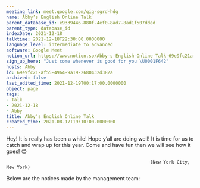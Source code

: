 ```yaml
---
meeting_link: meet.google.com/qig-sgrd-hdg
name: Abby’s English Online Talk
parent_database_id: e9339446-880f-4ef0-8ad7-8ad1f507dded
parent_type: database_id
indexDate: 2021-12-18
talktime: 2021-12-18T22:30:00.0000000
language_level: intermediate to advanced
software: Google Meet
notion_url: https://www.notion.so/Abby-s-English-Online-Talk-69e9fc21af5549649a192680432d382a
sign_up_here: "Just come whenever is good for you \U0001F642"
hosts: Abby
id: 69e9fc21-af55-4964-9a19-2680432d382a
archived: false
last_edited_time: 2021-12-19T00:17:00.0000000
object: page
tags:
- Talk
- 2021-12-18
- Abby
title: Abby’s English Online Talk
created_time: 2021-08-17T19:10:00.0000000
---
```


Hey! It is really has been a while! Hope y’all are doing well! It is time for us to catch and wrap up for this year. Come and have fun then we will see how it goes! 😊



                                                          (New York City, New York)



Below are the notices made by the management team:


